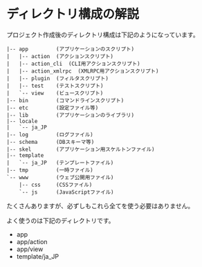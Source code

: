 # ディレクトリ構成の解説

プロジェクト作成後のディレクトリ構成は下記のようになっています。

```
|-- app         (アプリケーションのスクリプト)
|   |-- action  (アクションスクリプト)
|   |-- action_cli  (CLI用アクションスクリプト)
|   |-- action_xmlrpc  (XMLRPC用アクションスクリプト)
|   |-- plugin  (フィルタスクリプト)
|   |-- test    (テストスクリプト)
|   `-- view    (ビュースクリプト)
|-- bin         (コマンドラインスクリプト)
|-- etc         (設定ファイル等)
|-- lib         (アプリケーションのライブラリ)
|-- locale
|   `-- ja_JP
|-- log         (ログファイル)
|-- schema      (DBスキーマ等)
|-- skel        (アプリケーション用スケルトンファイル)
|-- template
|   `-- ja_JP   (テンプレートファイル)
|-- tmp         (一時ファイル)
`-- www         (ウェブ公開用ファイル)
    |-- css     (CSSファイル)
    `-- js      (JavaScriptファイル)
```

たくさんありますが、必ずしもこれら全てを使う必要はありません。

よく使うのは下記のディレクトリです。

* app
* app/action
* app/view
* template/ja_JP

